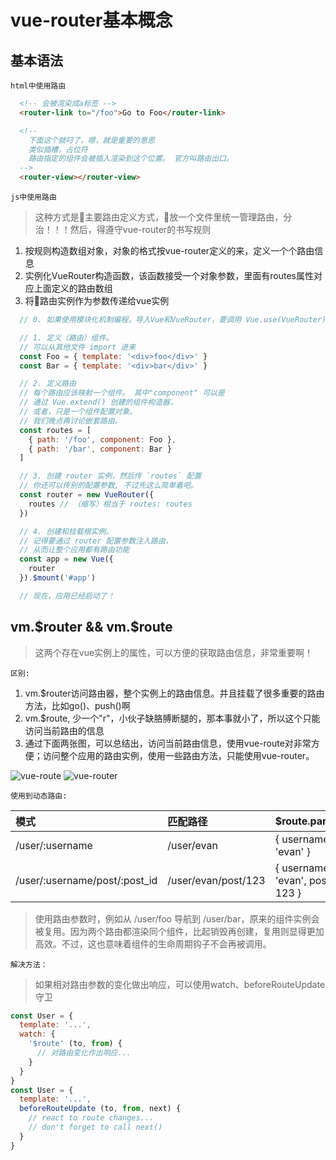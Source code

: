 # vue-router基本概念

## 基本语法
`html中使用路由`
```html
  <!-- 会被渲染成a标签 -->
  <router-link to="/foo">Go to Foo</router-link>

  <!-- 
    下面这个就叼了，嗯，就是重要的意思
    类似插槽，占位符
    路由指定的组件会被插入渲染到这个位置。 官方叫路由出口。
  -->
  <router-view></router-view>
```

`js中使用路由`
> 这种方式是主要路由定义方式，放一个文件里统一管理路由，分治！！！然后，得遵守vue-router的书写规则
1. 按规则构造数组对象，对象的格式按vue-router定义的来，定义一个个路由信息
1. 实例化VueRouter构造函数，该函数接受一个对象参数，里面有routes属性对应上面定义的路由数组
1. 将路由实例作为参数传递给vue实例

```js
  // 0. 如果使用模块化机制编程，导入Vue和VueRouter，要调用 Vue.use(VueRouter)

  // 1. 定义（路由）组件。
  // 可以从其他文件 import 进来
  const Foo = { template: '<div>foo</div>' }
  const Bar = { template: '<div>bar</div>' }

  // 2. 定义路由
  // 每个路由应该映射一个组件。 其中"component" 可以是
  // 通过 Vue.extend() 创建的组件构造器，
  // 或者，只是一个组件配置对象。
  // 我们晚点再讨论嵌套路由。
  const routes = [
    { path: '/foo', component: Foo },
    { path: '/bar', component: Bar }
  ]

  // 3. 创建 router 实例，然后传 `routes` 配置
  // 你还可以传别的配置参数, 不过先这么简单着吧。
  const router = new VueRouter({
    routes // （缩写）相当于 routes: routes
  })

  // 4. 创建和挂载根实例。
  // 记得要通过 router 配置参数注入路由，
  // 从而让整个应用都有路由功能
  const app = new Vue({
    router
  }).$mount('#app')

  // 现在，应用已经启动了！
```

## vm.$router && vm.$route
> 这两个存在vue实例上的属性，可以方便的获取路由信息，非常重要啊！

`区别:`
1. vm.$router访问路由器，整个实例上的路由信息。并且挂载了很多重要的路由方法，比如go()、push()啊
2. vm.$route, 少一个"r"，小伙子缺胳膊断腿的，那本事就小了，所以这个只能访问当前路由的信息
3. 通过下面两张图，可以总结出，访问当前路由信息，使用vue-route对非常方便；访问整个应用的路由实例，使用一些路由方法，只能使用vue-router。


![vue-route](http://image.yalingmai.cn/vm.route.jpg)
![vue-router](http://image.yalingmai.cn/vm.router.jpg)

`使用到动态路由:`

|模式|匹配路径|$route.params|
| :--- | :---- | :---- |
| /user/:username | /user/evan | { username: 'evan' } |
| /user/:username/post/:post_id    | /user/evan/post/123      | { username: 'evan', post_id: 123 }     |

> 使用路由参数时，例如从 /user/foo 导航到 /user/bar，原来的组件实例会被复用。因为两个路由都渲染同个组件，比起销毁再创建，复用则显得更加高效。不过，这也意味着组件的生命周期钩子不会再被调用。

`解决方法：`
> 如果相对路由参数的变化做出响应，可以使用watch、beforeRouteUpdate守卫
```js
const User = {
  template: '...',
  watch: {
    '$route' (to, from) {
      // 对路由变化作出响应...
    }
  }
}
const User = {
  template: '...',
  beforeRouteUpdate (to, from, next) {
    // react to route changes...
    // don't forget to call next()
  }
}
```